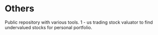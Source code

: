 # Others
Public repository with various tools.
1 - us trading stock valuator to find undervalued stocks for personal portfolio.
